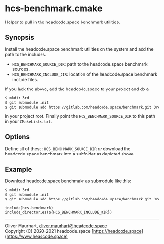 # hcs-benchmark.cmake

Helper to pull in the headcode.space benchmark utilities.


## Synopsis

Install the headcode.space benchmark utilities on the system and add the path to the includes.

* `HCS_BENCHMARK_SOURCE_DIR`: path to the headcode.space benchmark sources.
* `HCS_BENCHMARK_INCLUDE_DIR`: location of the headcode.space benchmark include files.

If you lack the above, add the headcode.space to your project and do a
```bash
$ mkdir 3rd
$ git submodule init
$ git submodule add https://gitlab.com/headcode.space/benchmark.git 3rd/hcs-benchmark
```
in your project root. Finally point the `HCS_BENCHMARK_SOURCE_DIR` to this path in your `CMakeLists.txt`.


## Options


Define all of these: `HCS_BENCHMARK_SOURCE_DIR` *or* download the headcode.space benchmark into a subfolder as 
depicted above.


## Example

Download headcode.space benchmakr as submodule like this:

```bash
$ mkdir 3rd
$ git submodule init
$ git submodule add https://gitlab.com/headcode.space/benchmark.git 3rd/hcs-benchmark
```

```
include(hcs-benchmark)
include_directories(${HCS_BENCHMARK_INCLUDE_DIR})
```


---

Oliver Maurhart, <oliver.maurhart@headcode.space>  
Copyright (C) 2020-2021 headcode.space
[https://headcode.space](https://www.headcode.space)
